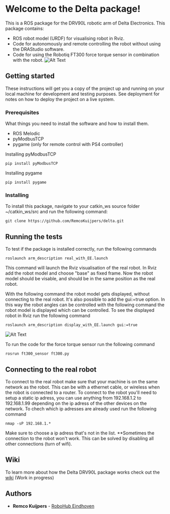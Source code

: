 # Welcome to the Delta package!
This is a ROS package for the DRV90L robotic arm of Delta Electronics. This package contains:
* ROS robot model (URDF) for visualising robot in Rviz.
* Code for autonomously and remote controlling the robot without using the DRAStudio software.
* Code for using the Robotiq FT300 force torque sensor in combination with the robot.
![Alt Text](https://github.com/RemcoKuijpers/delta/blob/master/pics/Result.gif)

## Getting started
These instructions will get you a copy of the project up and running on your local machine for development and testing purposes. See deployment for notes on how to deploy the project on a live system.
### Prerequisites
What things you need to install the software and how to install them.
* ROS Melodic
* pyModbusTCP
* pygame (only for remote control with PS4 controller)

Installing pyModbusTCP
```
pip install pyModbusTCP
```
Installing pygame
```
pip install pygame
```
### Installing
To install this package, navigate to your catkin_ws source folder ~/catkin_ws/src and run the following command:
```
git clone https://github.com/RemcoKuijpers/delta.git
```
## Running the tests
To test if the package is installed correctly, run the following commands
```
roslaunch arm_description real_with_EE.launch
```
This command will launch the Rviz visualisation of the real robot. In Rviz add the robot model and choose "base" as fixed frame. Now the robot model should be visable, and should be in the same position as the real robot.

With the following command the robot model gets displayed, without connecting to the real robot. It's also possible to add the gui:=true option. In this way the robot angles can be controlled with the following command the robot model is displayed which can be controlled. To see the displayed robot in Rviz run the following command
```
roslaunch arm_description display_with_EE.launch gui:=true
```
![Alt Text](https://github.com/RemcoKuijpers/delta/blob/master/pics/display_with_control_compressed.gif)

To run the code for the force torque sensor run the following command
```
rosrun ft300_sensor ft300.py
```
## Connecting to the real robot
To connect to the real robot make sure that your machine is on the same network as the robot. This can be with a ethernet cable, or wireless when the robot is connected to a router. To connect to the robot you'll need to setup a static ip adress, you can use anything from 192.168.1.2 to 192.168.1.99 depending on the ip adress of the other devices on the network. To chech which ip adresses are already used run the following command
```
nmap -sP 192.168.1.*
```
Make sure to choose a ip adress that's not in the list.
**Sometimes the connection to the robot won't work. This can be solved by disabling all other connections (turn of wifi).

## Wiki
To learn more about how the Delta DRV90L package works check out the [wiki](https://github.com/RemcoKuijpers/delta/wiki) (Work in progress)
## Authors

* **Remco Kuijpers** - [RoboHub Eindhoven](https://github.com/RoboHubEindhoven)
